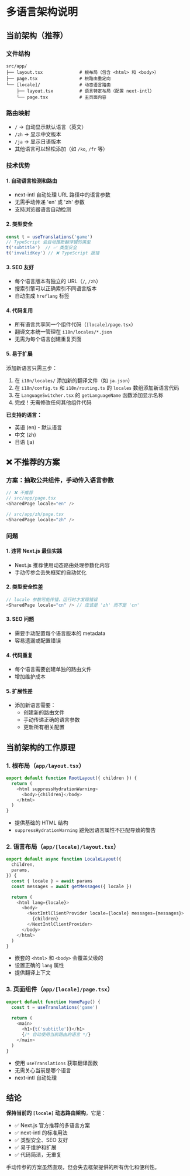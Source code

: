 # 多语言架构说明

## 当前架构（推荐）

### 文件结构
```
src/app/
├── layout.tsx              # 根布局（包含 <html> 和 <body>）
├── page.tsx                # 根路由重定向
└── [locale]/               # 动态语言路由
    ├── layout.tsx          # 语言特定布局（配置 next-intl）
    └── page.tsx            # 主页面内容
```

### 路由映射
- `/` → 自动显示默认语言（英文）
- `/zh` → 显示中文版本
- `/ja` → 显示日语版本
- 其他语言可以轻松添加（如 `/ko`, `/fr` 等）

### 技术优势

#### 1. **自动语言检测和路由**
- next-intl 自动处理 URL 路径中的语言参数
- 无需手动传递 'en' 或 'zh' 参数
- 支持浏览器语言自动检测

#### 2. **类型安全**
```typescript
const t = useTranslations('game')
// TypeScript 会自动推断翻译键的类型
t('subtitle')  // ✅ 类型安全
t('invalidKey') // ❌ TypeScript 报错
```

#### 3. **SEO 友好**
- 每个语言版本有独立的 URL（`/`, `/zh`）
- 搜索引擎可以正确索引不同语言版本
- 自动生成 `hreflang` 标签

#### 4. **代码复用**
- 所有语言共享同一个组件代码（`[locale]/page.tsx`）
- 翻译文本统一管理在 `i18n/locales/*.json`
- 无需为每个语言创建重复页面

#### 5. **易于扩展**
添加新语言只需三步：
1. 在 `i18n/locales/` 添加新的翻译文件（如 `ja.json`）
2. 在 `i18n/config.ts` 和 `i18n/routing.ts` 的 `locales` 数组添加新语言代码
3. 在 `LanguageSwitcher.tsx` 的 `getLanguageName` 函数添加显示名称
4. 完成！无需修改任何其他组件代码

**已支持的语言：**
- 英语 (en) - 默认语言
- 中文 (zh)
- 日语 (ja)

## ❌ 不推荐的方案

### 方案：抽取公共组件，手动传入语言参数

```typescript
// ❌ 不推荐
// src/app/page.tsx
<SharedPage locale="en" />

// src/app/zh/page.tsx  
<SharedPage locale="zh" />
```

### 问题

#### 1. **违背 Next.js 最佳实践**
- Next.js 推荐使用动态路由处理参数化内容
- 手动传参会丢失框架的自动优化

#### 2. **类型安全性差**
```typescript
// locale 参数可能传错，运行时才发现错误
<SharedPage locale="cn" /> // 应该是 'zh' 而不是 'cn'
```

#### 3. **SEO 问题**
- 需要手动配置每个语言版本的 metadata
- 容易遗漏或配置错误

#### 4. **代码重复**
- 每个语言需要创建单独的路由文件
- 增加维护成本

#### 5. **扩展性差**
- 添加新语言需要：
  - 创建新的路由文件
  - 手动传递正确的语言参数
  - 更新所有相关配置

## 当前架构的工作原理

### 1. 根布局（`app/layout.tsx`）
```typescript
export default function RootLayout({ children }) {
  return (
    <html suppressHydrationWarning>
      <body>{children}</body>
    </html>
  )
}
```
- 提供基础的 HTML 结构
- `suppressHydrationWarning` 避免因语言属性不匹配导致的警告

### 2. 语言布局（`app/[locale]/layout.tsx`）
```typescript
export default async function LocaleLayout({
  children,
  params,
}) {
  const { locale } = await params
  const messages = await getMessages({ locale })

  return (
    <html lang={locale}>
      <body>
        <NextIntlClientProvider locale={locale} messages={messages}>
          {children}
        </NextIntlClientProvider>
      </body>
    </html>
  )
}
```
- 嵌套的 `<html>` 和 `<body>` 会覆盖父级的
- 设置正确的 `lang` 属性
- 提供翻译上下文

### 3. 页面组件（`app/[locale]/page.tsx`）
```typescript
export default function HomePage() {
  const t = useTranslations('game')
  
  return (
    <main>
      <h1>{t('subtitle')}</h1>
      {/* 自动使用当前路由的语言 */}
    </main>
  )
}
```
- 使用 `useTranslations` 获取翻译函数
- 无需关心当前是哪个语言
- next-intl 自动处理

## 结论

**保持当前的 `[locale]` 动态路由架构**，它是：
- ✅ Next.js 官方推荐的多语言方案
- ✅ next-intl 的标准用法
- ✅ 类型安全、SEO 友好
- ✅ 易于维护和扩展
- ✅ 代码简洁，无重复

手动传参的方案虽然直观，但会失去框架提供的所有优化和便利性。

